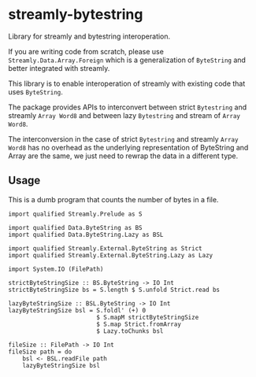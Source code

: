 # streamly-bytestring

Library for streamly and bytestring interoperation.

If you are writing code from scratch, please use `Streamly.Data.Array.Foreign`
which is a generalization of `ByteString` and better integrated with streamly.

This library is to enable interoperation of streamly with existing code that
uses `ByteString`.

The package provides APIs to interconvert between strict `Bytestring` and
streamly `Array Word8` and between lazy `Bytestring` and stream of `Array
Word8`.

The interconversion in the case of strict `Bytestring` and streamly `Array
Word8` has no overhead as the underlying representation of ByteString and Array
are the same, we just need to rewrap the data in a different type.

## Usage

This is a dumb program that counts the number of bytes in a file.

```
import qualified Streamly.Prelude as S

import qualified Data.ByteString as BS
import qualified Data.ByteString.Lazy as BSL

import qualified Streamly.External.ByteString as Strict
import qualified Streamly.External.ByteString.Lazy as Lazy

import System.IO (FilePath)

strictByteStringSize :: BS.ByteString -> IO Int
strictByteStringSize bs = S.length $ S.unfold Strict.read bs

lazyByteStringSize :: BSL.ByteString -> IO Int
lazyByteStringSize bsl = S.foldl' (+) 0
                         $ S.mapM strictByteStringSize
                         $ S.map Strict.fromArray
                         $ Lazy.toChunks bsl

fileSize :: FilePath -> IO Int
fileSize path = do
    bsl <- BSL.readFile path
    lazyByteStringSize bsl
```
